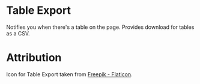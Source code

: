 # Table Export

Notifies you when there's a table on the page. Provides download for tables as a CSV.


# Attribution

Icon for Table Export taken from [Freepik - Flaticon](https://www.flaticon.com/free-icons/scheme).